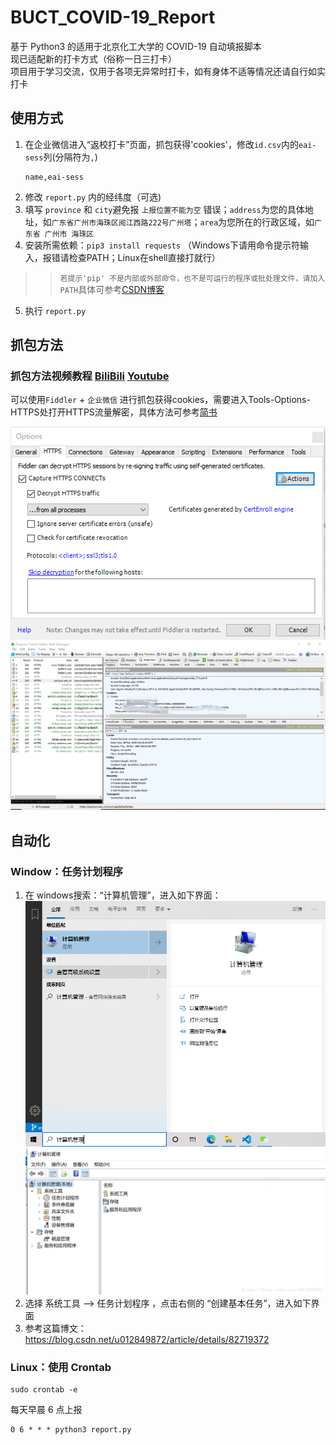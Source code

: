 # BUCT_COVID-19_Report
基于 Python3 的适用于北京化工大学的 COVID-19 自动填报脚本  
现已适配新的打卡方式（俗称一日三打卡）  
项目用于学习交流，仅用于各项无异常时打卡，如有身体不适等情况还请自行如实打卡

## 使用方式

1. 在企业微信进入“返校打卡”页面，抓包获得'cookies'，修改`id.csv`内的`eai-sess`列(分隔符为`,`)
    ```
    name,eai-sess
    ```
2. 修改 `report.py` 内的经纬度（可选)  
3. 填写 `province` 和 `city`避免报 `上报位置不能为空` 错误；`address`为您的具体地址，如`广东省广州市海珠区阅江西路222号广州塔`；`area`为您所在的行政区域，如`广东省 广州市 海珠区`  
4. 安装所需依赖：`pip3 install requests` （Windows下请用命令提示符输入，报错请检查PATH；Linux在shell直接打就行）  

>>`若提示'pip' 不是内部或外部命令，也不是可运行的程序或批处理文件，请加入PATH`具体可参考[CSDN博客](https://blog.csdn.net/AlbenXie/article/details/79054409)

5. 执行 `report.py`

## 抓包方法

### 抓包方法视频教程 [BiliBili](https://www.bilibili.com/video/BV1bC4y147Pj) [Youtube](https://www.youtube.com/watch?v=oAiY4iCu9Kk)


可以使用`Fiddler` + `企业微信` 进行抓包获得cookies，需要进入Tools-Options-HTTPS处打开HTTPS流量解密，具体方法可参考[简书](https://www.jianshu.com/p/690eb9bebe3c)

![HTTPS设置](images/4.png)
![Fiddler截图](images/3.png)

## 自动化
### Window：任务计划程序

1. 在 windows搜索：“计算机管理”，进入如下界面：
![搜索界面](images/1.png)
![应用界面](images/2.png)
2. 选择 系统工具 -->  任务计划程序 ，点击右侧的  “创建基本任务”，进入如下界面
3. 参考这篇博文：https://blog.csdn.net/u012849872/article/details/82719372

### Linux：使用 Crontab

```shell script
sudo crontab -e
```

每天早晨 6 点上报
```shell script
0 6 * * * python3 report.py
```

